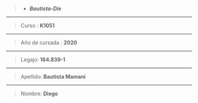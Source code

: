 >- ***Bautista-Die***
---
>Curso :  **K1051**
---
>Año de cursada : **2020**
---
>Legajo: **164.839-1**
---
>Apellido: **Bautista Mamani**
---
>Nombre: **Diego**

